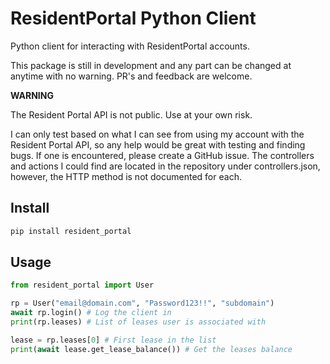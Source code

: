 # ResidentPortal Python Client

Python client for interacting with ResidentPortal accounts.

This package is still in development and any part can be changed at anytime with no warning.
PR's and feedback are welcome.

**WARNING**

The Resident Portal API is not public. Use at your own risk.

I can only test based on what I can see from using my account with the Resident Portal API,
so any help would be great with testing and finding bugs. If one is encountered, please create
a GitHub issue. The controllers and actions I could find are located in the repository under
controllers.json, however, the HTTP method is not documented for each.

## Install

```bash
pip install resident_portal
```

## Usage

```python
from resident_portal import User

rp = User("email@domain.com", "Password123!!", "subdomain")
await rp.login() # Log the client in
print(rp.leases) # List of leases user is associated with

lease = rp.leases[0] # First lease in the list
print(await lease.get_lease_balance()) # Get the leases balance

```